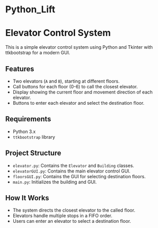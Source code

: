# Python_Lift

# Elevator Control System

This is a simple elevator control system using Python and Tkinter with ttkbootstrap for a modern GUI.

## Features

- Two elevators (`A` and `B`), starting at different floors.
- Call buttons for each floor (0-6) to call the closest elevator.
- Display showing the current floor and movement direction of each elevator.
- Buttons to enter each elevator and select the destination floor.

## Requirements

- Python 3.x
- `ttkbootstrap` library

## Project Structure

- `elevator.py`: Contains the `Elevator` and `Building` classes.
- `elevatorGUI.py`: Contains the main elevator control GUI.
- `floorsGUI.py`: Contains the GUI for selecting destination floors.
- `main.py`: Initializes the building and GUI.

## How It Works

- The system directs the closest elevator to the called floor.
- Elevators handle multiple stops in a FIFO order.
- Users can enter an elevator to select a destination floor.

